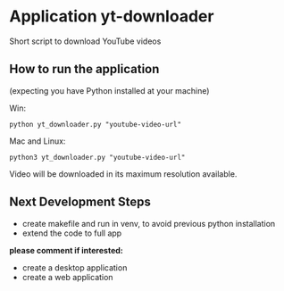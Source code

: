 # Application yt-downloader

Short script to download YouTube videos

## How to run the application

(expecting you have Python installed at your machine)

Win:

`python yt_downloader.py "youtube-video-url"`

Mac and Linux:

`python3 yt_downloader.py "youtube-video-url"`

Video will be downloaded in its maximum resolution available.


## Next Development Steps

- create makefile and run in venv, to avoid previous python installation
- extend the code to full app

__please comment if interested:__

- create a desktop application
- create a web application
